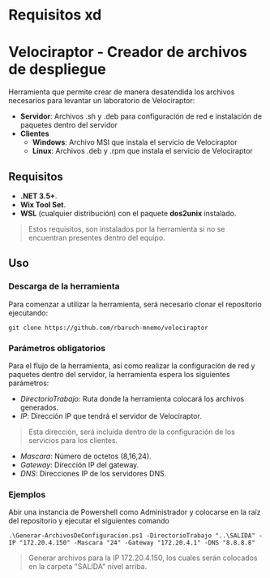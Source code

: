 # Requisitos xd
# Velociraptor - Creador de archivos de despliegue
Herramienta  que permite crear de manera desatendida los archivos necesarios para levantar un laboratorio de Velociraptor:
- **Servidor**: Archivos .sh y .deb para configuración de red e instalación de paquetes dentro del servidor 
- **Clientes**
	- **Windows**: Archivo MSI que instala el servicio de Velociraptor
	- **Linux**: Archivos .deb y .rpm que instala el servicio de Velociraptor

## Requisitos
- **.NET 3.5+**.
- **Wix Tool Set**.
- **WSL** (cualquier distribución) con el paquete **dos2unix** instalado.
> Estos requisitos, son instalados por la herramienta si no se encuentran presentes dentro del equipo.

## Uso 
### Descarga de la herramienta
Para comenzar a utilizar la herramienta, será necesario clonar el repositorio ejecutando: 
```
git clone https://github.com/rbaruch-mnemo/velociraptor
``` 
### Parámetros obligatorios
Para el flujo de la herramienta, así como realizar la configuración de red y paquetes dentro del servidor, la herramienta espera los siguientes parámetros:
- *DirectorioTrabajo*: Ruta donde la herramienta colocará los archivos generados.
- *IP*: Dirección IP que tendrá el servidor de Velociraptor.
> Esta dirección, será incluida dentro de la configuración de los servicios para los clientes.
- *Mascara*: Número de octetos (8,16,24).
- *Gateway*: Dirección IP del gateway.
- *DNS*: Direcciones IP de los servidores DNS. 
### Ejemplos
Abir una instancia de Powershell como Administrador y colocarse en la raíz del repositorio y ejecutar el siguientes comando
```
.\Generar-ArchivosDeConfiguracion.ps1 -DirectorioTrabajo "..\SALIDA" -IP "172.20.4.150" -Mascara "24" -Gateway "172.20.4.1" -DNS "8.8.8.8"
``` 
> Generar archivos para la IP 172.20.4.150, los cuales serán colocados en la carpeta "SALIDA" nivel arriba.
